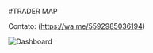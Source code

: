 #TRADER MAP

Contato: (https://wa.me/5592985036194)

![Dashboard](https://profiterolis.000webhostapp.com/financemanager.png)
